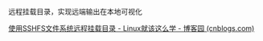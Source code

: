 远程挂载目录，实现远端输出在本地可视化

[使用SSHFS文件系统远程挂载目录 - Linux就该这么学 - 博客园 (cnblogs.com)](https://www.cnblogs.com/linuxprobe/p/13747709.html)
